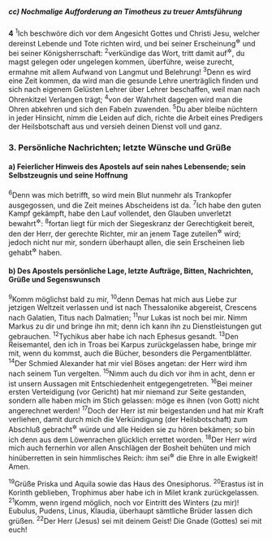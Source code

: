 ##### cc) Nochmalige Aufforderung an Timotheus zu treuer Amtsführung

__4__
<sup>1</sup>Ich beschwöre dich vor dem Angesicht Gottes und Christi Jesu, welcher dereinst Lebende und Tote richten wird, und bei seiner Erscheinung<sup title="= Wiederkunft">&#x2732;</sup> und bei seiner Königsherrschaft:
<sup>2</sup>verkündige das Wort, tritt damit auf<sup title="oder: dafür ein">&#x2732;</sup>, du magst gelegen oder ungelegen kommen, überführe, weise zurecht, ermahne mit allem Aufwand von Langmut und Belehrung!
<sup>3</sup>Denn es wird eine Zeit kommen, da wird man die gesunde Lehre unerträglich finden und sich nach eigenem Gelüsten Lehrer über Lehrer beschaffen, weil man nach Ohrenkitzel Verlangen trägt;
<sup>4</sup>von der Wahrheit dagegen wird man die Ohren abkehren und sich den Fabeln zuwenden.
<sup>5</sup>Du aber bleibe nüchtern in jeder Hinsicht, nimm die Leiden auf dich, richte die Arbeit eines Predigers der Heilsbotschaft aus und versieh deinen Dienst voll und ganz.

### 3. Persönliche Nachrichten; letzte Wünsche und Grüße

#### a) Feierlicher Hinweis des Apostels auf sein nahes Lebensende; sein Selbstzeugnis und seine Hoffnung

<sup>6</sup>Denn was mich betrifft, so wird mein Blut nunmehr als Trankopfer ausgegossen, und die Zeit meines Abscheidens ist da.
<sup>7</sup>Ich habe den guten Kampf gekämpft, habe den Lauf vollendet, den Glauben unverletzt bewahrt<sup title="oder: habe Treue gehalten">&#x2732;</sup>:
<sup>8</sup>fortan liegt für mich der Siegeskranz der Gerechtigkeit bereit, den der Herr, der gerechte Richter, mir an jenem Tage zuteilen<sup title="oder: zuerkennen">&#x2732;</sup> wird; jedoch nicht nur mir, sondern überhaupt allen, die sein Erscheinen lieb gehabt<sup title="= mit Liebe erwartet">&#x2732;</sup> haben.

#### b) Des Apostels persönliche Lage, letzte Aufträge, Bitten, Nachrichten, Grüße und Segenswunsch

<sup>9</sup>Komm möglichst bald zu mir,
<sup>10</sup>denn Demas hat mich aus Liebe zur jetzigen Weltzeit verlassen und ist nach Thessalonike abgereist, Crescens nach Galatien, Titus nach Dalmatien;
<sup>11</sup>nur Lukas ist noch bei mir. Nimm Markus zu dir und bringe ihn mit; denn ich kann ihn zu Dienstleistungen gut gebrauchen.
<sup>12</sup>Tychikus aber habe ich nach Ephesus gesandt.
<sup>13</sup>Den Reisemantel, den ich in Troas bei Karpus zurückgelassen habe, bringe mir mit, wenn du kommst, auch die Bücher, besonders die Pergamentblätter.
<sup>14</sup>Der Schmied Alexander hat mir viel Böses angetan: der Herr wird ihm nach seinem Tun vergelten.
<sup>15</sup>Nimm auch du dich vor ihm in acht, denn er ist unsern Aussagen mit Entschiedenheit entgegengetreten.
<sup>16</sup>Bei meiner ersten Verteidigung (vor Gericht) hat mir niemand zur Seite gestanden, sondern alle haben mich im Stich gelassen: möge es ihnen (von Gott) nicht angerechnet werden!
<sup>17</sup>Doch der Herr ist mir beigestanden und hat mir Kraft verliehen, damit durch mich die Verkündigung (der Heilsbotschaft) zum Abschluß gebracht<sup title="oder: vollkommen ausgerichtet">&#x2732;</sup> würde und alle Heiden sie zu hören bekämen; so bin ich denn aus dem Löwenrachen glücklich errettet worden.
<sup>18</sup>Der Herr wird mich auch fernerhin vor allen Anschlägen der Bosheit behüten und mich hinüberretten in sein himmlisches Reich: ihm sei<sup title="oder: gebührt">&#x2732;</sup> die Ehre in alle Ewigkeit! Amen.

<sup>19</sup>Grüße Priska und Aquila sowie das Haus des Onesiphorus.
<sup>20</sup>Erastus ist in Korinth geblieben, Trophimus aber habe ich in Milet krank zurückgelassen.
<sup>21</sup>Komm, wenn irgend möglich, noch vor Eintritt des Winters (zu mir)! Eubulus, Pudens, Linus, Klaudia, überhaupt sämtliche Brüder lassen dich grüßen.
<sup>22</sup>Der Herr (Jesus) sei mit deinem Geist! Die Gnade (Gottes) sei mit euch!